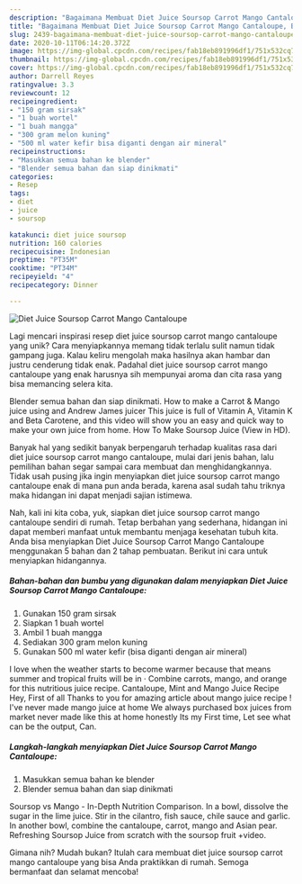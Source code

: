 ```yaml
---
description: "Bagaimana Membuat Diet Juice Soursop Carrot Mango Cantaloupe, Bisa Manjain Lidah"
title: "Bagaimana Membuat Diet Juice Soursop Carrot Mango Cantaloupe, Bisa Manjain Lidah"
slug: 2439-bagaimana-membuat-diet-juice-soursop-carrot-mango-cantaloupe-bisa-manjain-lidah
date: 2020-10-11T06:14:20.372Z
image: https://img-global.cpcdn.com/recipes/fab18eb891996df1/751x532cq70/diet-juice-soursop-carrot-mango-cantaloupe-foto-resep-utama.jpg
thumbnail: https://img-global.cpcdn.com/recipes/fab18eb891996df1/751x532cq70/diet-juice-soursop-carrot-mango-cantaloupe-foto-resep-utama.jpg
cover: https://img-global.cpcdn.com/recipes/fab18eb891996df1/751x532cq70/diet-juice-soursop-carrot-mango-cantaloupe-foto-resep-utama.jpg
author: Darrell Reyes
ratingvalue: 3.3
reviewcount: 12
recipeingredient:
- "150 gram sirsak"
- "1 buah wortel"
- "1 buah mangga"
- "300 gram melon kuning"
- "500 ml water kefir bisa diganti dengan air mineral"
recipeinstructions:
- "Masukkan semua bahan ke blender"
- "Blender semua bahan dan siap dinikmati"
categories:
- Resep
tags:
- diet
- juice
- soursop

katakunci: diet juice soursop 
nutrition: 160 calories
recipecuisine: Indonesian
preptime: "PT35M"
cooktime: "PT34M"
recipeyield: "4"
recipecategory: Dinner

---
```



![Diet Juice Soursop Carrot Mango Cantaloupe](https://img-global.cpcdn.com/recipes/fab18eb891996df1/751x532cq70/diet-juice-soursop-carrot-mango-cantaloupe-foto-resep-utama.jpg)

Lagi mencari inspirasi resep diet juice soursop carrot mango cantaloupe yang unik? Cara menyiapkannya memang tidak terlalu sulit namun tidak gampang juga. Kalau keliru mengolah maka hasilnya akan hambar dan justru cenderung tidak enak. Padahal diet juice soursop carrot mango cantaloupe yang enak harusnya sih mempunyai aroma dan cita rasa yang bisa memancing selera kita.

Blender semua bahan dan siap dinikmati. How to make a Carrot &amp; Mango juice using and Andrew James juicer This juice is full of Vitamin A, Vitamin K and Beta Carotene, and this video will show you an easy and quick way to make your own juice from home. How To Make Soursop Juice (View in HD).

Banyak hal yang sedikit banyak berpengaruh terhadap kualitas rasa dari diet juice soursop carrot mango cantaloupe, mulai dari jenis bahan, lalu pemilihan bahan segar sampai cara membuat dan menghidangkannya. Tidak usah pusing jika ingin menyiapkan diet juice soursop carrot mango cantaloupe enak di mana pun anda berada, karena asal sudah tahu triknya maka hidangan ini dapat menjadi sajian istimewa.


Nah, kali ini kita coba, yuk, siapkan diet juice soursop carrot mango cantaloupe sendiri di rumah. Tetap berbahan yang sederhana, hidangan ini dapat memberi manfaat untuk membantu menjaga kesehatan tubuh kita. Anda bisa menyiapkan Diet Juice Soursop Carrot Mango Cantaloupe menggunakan 5 bahan dan 2 tahap pembuatan. Berikut ini cara untuk menyiapkan hidangannya.

<!--inarticleads1-->

##### Bahan-bahan dan bumbu yang digunakan dalam menyiapkan Diet Juice Soursop Carrot Mango Cantaloupe:

1. Gunakan 150 gram sirsak
1. Siapkan 1 buah wortel
1. Ambil 1 buah mangga
1. Sediakan 300 gram melon kuning
1. Gunakan 500 ml water kefir (bisa diganti dengan air mineral)


I love when the weather starts to become warmer because that means summer and tropical fruits will be in · Combine carrots, mango, and orange for this nutritious juice recipe. Cantaloupe, Mint and Mango Juice Recipe Hey, First of all Thanks to you for amazing article about mango juice recipe ! I&#39;ve never made mango juice at home We always purchased box juices from market never made like this at home honestly Its my First time, Let see what can be the output, Can. 

<!--inarticleads2-->

##### Langkah-langkah menyiapkan Diet Juice Soursop Carrot Mango Cantaloupe:

1. Masukkan semua bahan ke blender
1. Blender semua bahan dan siap dinikmati


Soursop vs Mango - In-Depth Nutrition Comparison. In a bowl, dissolve the sugar in the lime juice. Stir in the cilantro, fish sauce, chile sauce and garlic. In another bowl, combine the cantaloupe, carrot, mango and Asian pear. Refreshing Soursop Juice from scratch with the soursop fruit +video. 

Gimana nih? Mudah bukan? Itulah cara membuat diet juice soursop carrot mango cantaloupe yang bisa Anda praktikkan di rumah. Semoga bermanfaat dan selamat mencoba!
